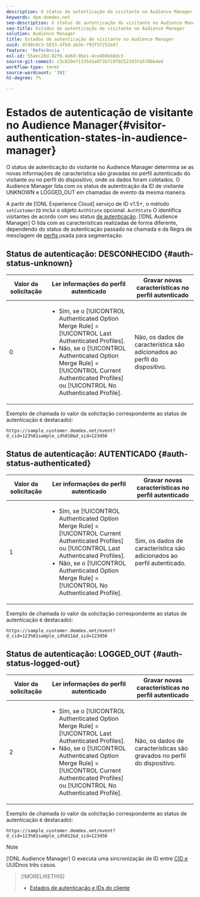 ```yaml
---
description: O status de autenticação do visitante no Audience Manager determina se as novas informações de característica são gravadas no perfil autenticado do visitante ou no perfil do dispositivo, onde os dados foram coletados. O Audience Manager lida com os status de autenticação da ID de visitante UNKNOWN e LOGGED_OUT em chamadas de evento da mesma maneira.
keywords: dpm.demdex.net
seo-description: O status de autenticação do visitante no Audience Manager determina se as novas informações de característica são gravadas no perfil autenticado do visitante ou no perfil do dispositivo, onde os dados foram coletados. O Audience Manager lida com os status de autenticação da ID de visitante UNKNOWN e LOGGED_OUT em chamadas de evento da mesma maneira.
seo-title: Estados de autenticação de visitante no Audience Manager
solution: Audience Manager
title: Estados de autenticação de visitante no Audience Manager
uuid: d748c0c3-5833-4fb9-ab3e-793f5f252e47
feature: 'Referência '
exl-id: 55aec28d-02f6-4e6d-9be1-4ce40deb8dc3
source-git-commit: c3c829ef1335d1e073b719f8252103fa578bb4e6
workflow-type: tm+mt
source-wordcount: '391'
ht-degree: 7%

---
```


# Estados de autenticação de visitante no Audience Manager{#visitor-authentication-states-in-audience-manager}

O status de autenticação do visitante no Audience Manager determina se as novas informações de característica são gravadas no perfil autenticado do visitante ou no perfil do dispositivo, onde os dados foram coletados. O Audience Manager lida com os status de autenticação da ID de visitante UNKNOWN e LOGGED_OUT em chamadas de evento da mesma maneira.

A partir de [!DNL Experience Cloud] serviço de ID v1.5+, o método `setCustomerID` inclui o objeto `AuthState` opcional. `AuthState` O identifica visitantes de acordo com seu status  [de autenticação](https://docs.adobe.com/content/help/en/id-service/using/reference/authenticated-state.html). [!DNL Audience Manager] O lida com as características realizadas de forma diferente, dependendo do status de autenticação passado na chamada e da Regra de mesclagem de  [perfis ](../features/profile-merge-rules/merge-rules-dashboard.md) usada para segmentação.

## Status de autenticação: DESCONHECIDO {#auth-status-unknown}

| Valor da solicitação | Ler informações do perfil autenticado | Gravar novas características no perfil autenticado |
|---|---|---|
| 0 | <ul><li>Sim, se o [!UICONTROL Authenticated Option Merge Rule] = [!UICONTROL Last Authenticated Profiles].</li><li>Não, se o [!UICONTROL Authenticated Option Merge Rule] = [!UICONTROL Current Authenticated Profiles] ou [!UICONTROL No Authenticated Profile].</li></ul> | Não, os dados de característica são adicionados ao perfil do dispositivo. |

Exemplo de chamada (o valor da solicitação correspondente ao status de autenticação é destacado):

`https://sample_customer.demdex.net/event?d_cid=123%01sample_id%010&d_sid=123456`

## Status de autenticação: AUTENTICADO {#auth-status-authenticated}

| Valor da solicitação | Ler informações do perfil autenticado | Gravar novas características no perfil autenticado |
|---|---|---|
| 1 | <ul><li>Sim, se [!UICONTROL Authenticated Option Merge Rule] = [!UICONTROL Current Authenticated Profiles] ou [!UICONTROL Last Authenticated Profiles].</li><li>Não, se o [!UICONTROL Authenticated Option Merge Rule] = [!UICONTROL No Authenticated Profile].</li></ul> | Sim, os dados de característica são adicionados ao perfil autenticado. |

Exemplo de chamada (o valor da solicitação correspondente ao status de autenticação é destacado):

`https://sample_customer.demdex.net/event?d_cid=123%01sample_id%011&d_sid=123456`

## Status de autenticação: LOGGED_OUT {#auth-status-logged-out}

| Valor da solicitação | Ler informações do perfil autenticado | Gravar novas características no perfil autenticado |
|---|---|---|
| 2 | <ul><li>Sim, se o [!UICONTROL Authenticated Option Merge Rule] = [!UICONTROL Last Authenticated Profiles].</li><li>Não, se o [!UICONTROL Authenticated Option Merge Rule] = [!UICONTROL Current Authenticated Profiles] ou [!UICONTROL No Authenticated Profile].</li></ul> | Não, os dados de características são gravados no perfil do dispositivo. |

Exemplo de chamada (o valor da solicitação correspondente ao status de autenticação é destacado):

`https://sample_customer.demdex.net/event?d_cid=123%01sample_id%012&d_sid=123456`

>[!NOTE]
>
>[!DNL Audience Manager] O executa uma sincronização de ID entre  [CID e ](../reference/ids-in-aam.md) UUIDnos três casos.

>[!MORELIKETHIS]
>
>* [Estados de autenticação e IDs do cliente](https://docs.adobe.com/content/help/en/id-service/using/reference/authenticated-state.html)


